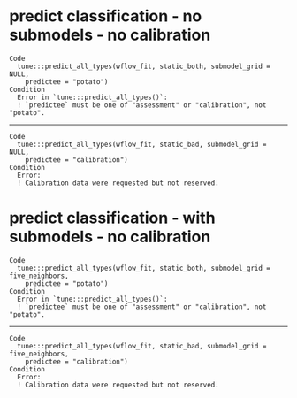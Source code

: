 # predict classification - no submodels - no calibration

    Code
      tune:::predict_all_types(wflow_fit, static_both, submodel_grid = NULL,
        predictee = "potato")
    Condition
      Error in `tune:::predict_all_types()`:
      ! `predictee` must be one of "assessment" or "calibration", not "potato".

---

    Code
      tune:::predict_all_types(wflow_fit, static_bad, submodel_grid = NULL,
        predictee = "calibration")
    Condition
      Error:
      ! Calibration data were requested but not reserved.

# predict classification - with submodels - no calibration

    Code
      tune:::predict_all_types(wflow_fit, static_both, submodel_grid = five_neighbors,
        predictee = "potato")
    Condition
      Error in `tune:::predict_all_types()`:
      ! `predictee` must be one of "assessment" or "calibration", not "potato".

---

    Code
      tune:::predict_all_types(wflow_fit, static_bad, submodel_grid = five_neighbors,
        predictee = "calibration")
    Condition
      Error:
      ! Calibration data were requested but not reserved.

